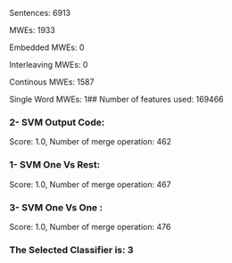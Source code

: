 Sentences: 6913

MWEs: 1933

Embedded MWEs: 0

Interleaving MWEs: 0

Continous MWEs: 1587

Single Word MWEs: 1## Number of features used: 169466

### 2- SVM Output Code: 
Score: 1.0, Number of merge operation: 462
### 1- SVM One Vs Rest: 
Score: 1.0, Number of merge operation: 467
### 3- SVM One Vs One : 
Score: 1.0, Number of merge operation: 476
### The Selected Classifier is: 3
